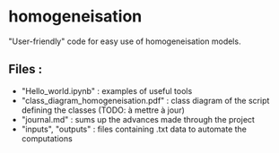 # homogeneisation
"User-friendly" code for easy use of homogeneisation models.

## Files :
- "Hello_world.ipynb" : examples of useful tools
- "class_diagram_homogeneisation.pdf" : class diagram of the script defining the classes (TODO: à mettre à jour)
- "journal.md" : sums up the advances made through the project
- "inputs", "outputs" : files containing .txt data to automate the computations 